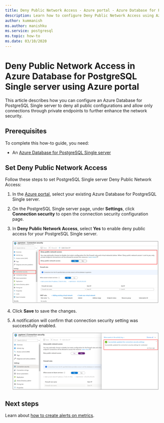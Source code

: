 ```yaml
---
title: Deny Public Network Access - Azure portal - Azure Database for PostgreSQL - Single server
description: Learn how to configure Deny Public Network Access using Azure portal for your Azure Database for PostgreSQL Single server 
author: kummanish
ms.author: manishku
ms.service: postgresql
ms.topic: how-to
ms.date: 03/10/2020
---
```


# Deny Public Network Access in Azure Database for PostgreSQL Single server using Azure portal

This article describes how you can configure an Azure Database for PostgreSQL Single server to deny all public configurations and allow only connections through private endpoints to further enhance the network security.

## Prerequisites

To complete this how-to guide, you need:

* An [Azure Database for PostgreSQL Single server](quickstart-create-server-database-portal.md)

## Set Deny Public Network Access

Follow these steps to set PostgreSQL Single server Deny Public Network Access:

1. In the [Azure portal](https://portal.azure.com/), select your existing Azure Database for PostgreSQL Single server.

1. On the PostgreSQL Single server page, under **Settings**, click **Connection security** to open the connection security configuration page.

1. In **Deny Public Network Access**, select **Yes** to enable deny public access for your PostgreSQL Single server.

    ![Azure Database for PostgreSQL Single server Deny network access](./media/howto-deny-public-network-access/deny-public-network-access.PNG)

1. Click **Save** to save the changes.

1. A notification will confirm that connection security setting was successfully enabled.

    ![Azure Database for PostgreSQL Single server Deny network access success](./media/howto-deny-public-network-access/deny-public-network-access-success.png)

## Next steps

Learn about [how to create alerts on metrics](howto-alert-on-metric.md).
